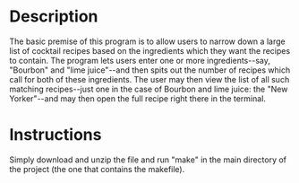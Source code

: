 # Description
The basic premise of this program is to allow users to narrow down a large list of cocktail recipes based on the ingredients which they want the recipes to contain. The program lets users enter one or more ingredients--say, "Bourbon" and "lime juice"--and then spits out the number of recipes which call for both of these ingredients. The user may then view the list of all such matching recipes--just one in the case of Bourbon and lime juice: the "New Yorker"--and may then open the full recipe right there in the terminal.

# Instructions
Simply download and unzip the file and run "make" in the main directory of the project (the one that contains the makefile).
